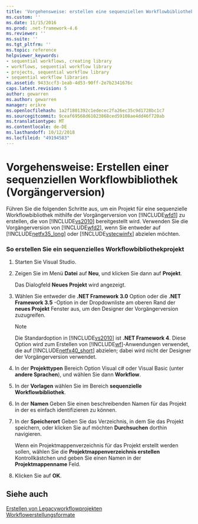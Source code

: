 ```yaml
---
title: 'Vorgehensweise: erstellen eine sequenziellen Workflowbibliothek (Vorgängerversion) | Microsoft-Dokumentation'
ms.custom: ''
ms.date: 11/15/2016
ms.prod: .net-framework-4.6
ms.reviewer: ''
ms.suite: ''
ms.tgt_pltfrm: ''
ms.topic: reference
helpviewer_keywords:
- sequential workflows, creating library
- workflows, sequential workflow library
- projects, sequential workflow library
- sequential workflow libraries
ms.assetid: 9433ccf3-1eab-4d53-90ff-2e7b2341676c
caps.latest.revision: 5
author: gewarren
ms.author: gewarren
manager: erikre
ms.openlocfilehash: 1a2f1801392c1edecec2fa26ec35c9d1728bc1c7
ms.sourcegitcommit: 9ceaf69568d61023868ced59108ae4dd46f720ab
ms.translationtype: MT
ms.contentlocale: de-DE
ms.lasthandoff: 10/12/2018
ms.locfileid: "49194583"
---
```

# <a name="how-to-create-a-sequential-workflow-library-legacy"></a>Vorgehensweise: Erstellen einer sequenziellen Workflowbibliothek (Vorgängerversion)
Führen Sie die folgenden Schritte aus, um ein Projekt für eine sequenzielle Workflowbibliothek mithilfe der Vorgängerversion von [!INCLUDE[wfd1](../includes/wfd1-md.md)] zu erstellen, die von [!INCLUDE[vs2010](../includes/vs2010-md.md)] bereitgestellt wird. Verwenden Sie die Vorgängerversion von [!INCLUDE[wfd2](../includes/wfd2-md.md)], wenn Sie entweder auf [!INCLUDE[netfx35_long](../includes/netfx35-long-md.md)] oder [!INCLUDE[vstecwinfx](../includes/vstecwinfx-md.md)] abzielen möchten.  
  
### <a name="to-create-a-sequential-workflow-library-project"></a>So erstellen Sie ein sequenzielles Workflowbibliothekprojekt  
  
1.  Starten Sie Visual Studio.  
  
2.  Zeigen Sie im Menü **Datei** auf **Neu**, und klicken Sie dann auf **Projekt**.  
  
     Das Dialogfeld **Neues Projekt** wird angezeigt.  
  
3.  Wählen Sie entweder die **.NET Framework 3.0** Option oder die **.NET Framework 3.5** -Option in der Dropdownliste am oberen Rand der **neues Projekt** Fenster aus, um den Designer der Vorgängerversion zuzugreifen.  
  
    > [!NOTE]
    >  Die Standardoption in [!INCLUDE[vs2010](../includes/vs2010-md.md)] ist **.NET Framework 4**. Diese Option wird zum Erstellen von [!INCLUDE[wf](../includes/wf-md.md)]-Anwendungen verwendet, die auf [!INCLUDE[netfx40_short](../includes/netfx40-short-md.md)] abzielen; dabei wird nicht der Designer der Vorgängerversion verwendet.  
  
4.  In der **Projekttypen** Bereich Option Visual c# oder Visual Basic (unter **andere Sprachen**), und wählen Sie dann **Workflow**.  
  
5.  In der **Vorlagen** wählen Sie im Bereich **sequenzielle Workflowbibliothek**.  
  
6.  In der **Namen** Geben Sie einen beschreibenden Namen für das Projekt in der es einfach identifizieren zu können.  
  
7.  In der **Speicherort** Geben Sie das Verzeichnis, in dem Sie das Projekt speichern, oder klicken Sie auf möchten **Durchsuchen** dorthin navigieren.  
  
     Wenn ein Projektmappenverzeichnis für das Projekt erstellt werden sollen, wählen Sie die **Projektmappenverzeichnis erstellen** Kontrollkästchen und geben Sie einen Namen in der **Projektmappenname** Feld.  
  
8.  Klicken Sie auf **OK**.  
  
## <a name="see-also"></a>Siehe auch  
 [Erstellen von Legacyworkflowprojekten](../workflow-designer/creating-legacy-workflow-projects.md)   
 [Workflowerstellungsformate](http://msdn.microsoft.com/en-us/aacf4ec6-da05-4974-958a-974769dda739)